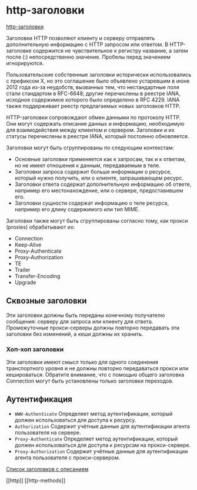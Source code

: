 # http-заголовки

[http-заголовки](https://developer.mozilla.org/ru/docs/Web/HTTP/Headers)

Заголовки HTTP позволяют клиенту и серверу отправлять дополнительную информацию с HTTP запросом или ответом. В HTTP-заголовке содержится не чувствительное к регистру название, а затем после (:) непосредственно значение. Пробелы перед значением игнорируются.

Пользовательские собственные заголовки исторически использовались с префиксом X, но это соглашение было объявлено устаревшим в июне 2012 года из-за неудобств, вызванных тем, что нестандартные поля стали стандартом в RFC-6648; другие перечислены в реестре IANA, исходное содержимое которого было определено в RFC 4229. IANA также поддерживает реестр предлагаемых новых заголовков HTTP.

HTTP-заголовки сопровождают обмен данными по протоколу HTTP. Они могут содержать описание данных и информацию, необходимую для взаимодействия между клиентом и сервером. Заголовки и их статусы перечислены в реестре IANA, который постоянно обновляется.

Заголовки могут быть сгруппированы по следующим контекстам:

- Основные заголовки применяется как к запросам, так и к ответам, но не имеет отношения к данным, передаваемым в теле.
- Заголовки запроса содержит больше информации о ресурсе, который нужно получить, или о клиенте, запрашивающем ресурс.
- Заголовки ответа содержат дополнительную информацию об ответе, например его местонахождение, или о сервере, предоставившем его.
- Заголовки сущности содержат информацию о теле ресурса, например его длину содержимого или тип MIME.
  
Заголовки также могут быть сгруппированы согласно тому, как прокси (proxies) обрабатывают их:

- Connection
- Keep-Alive
- Proxy-Authenticate
- Proxy-Authorization
- TE
- Trailer
- Transfer-Encoding
- Upgrade
  
## Сквозные заголовки

Эти заголовки должны быть переданы конечному получателю сообщения: серверу для запроса или клиенту для ответа. Промежуточные прокси-серверы должны повторно передавать эти заголовки без изменений, а кеши должны их хранить.

### Хоп-хоп заголовки

Эти заголовки имеют смысл только для одного соединения транспортного уровня и не должны повторно передаваться прокси или кешироваться. Обратите внимание, что с помощью общего заголовка Connection могут быть установлены только заголовки переходов.

## Аутентификация

- `WWW-Authenticate` Определяет метод аутентификации, который должен использоваться для доступа к ресурсу.
- `Authorization` Содержит учётные данные для аутентификации агента пользователя на сервере.
- `Proxy-Authenticate` Определяет метод аутентификации, который должен использоваться для доступа к ресурсам на прокси-сервере.
- `Proxy-Authorization` Содержит учётные данные для аутентификации агента пользователя с прокси-сервером.

[Список заголовков с описанием](https://developer.mozilla.org/ru/docs/Web/HTTP/Headers#%D0%B0%D1%83%D1%82%D0%B5%D0%BD%D1%82%D0%B8%D1%84%D0%B8%D0%BA%D0%B0%D1%86%D0%B8%D1%8F)

[[http]]
[[http-methods]]
